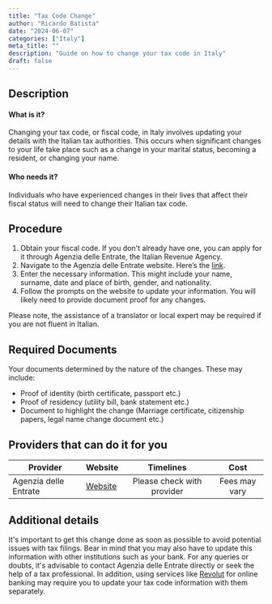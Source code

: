 ```yaml
---
title: "Tax Code Change"
author: "Ricardo Batista"
date: "2024-06-07"
categories: ["Italy"]
meta_title: ""
description: "Guide on how to change your tax code in Italy"
draft: false
---
```


## Description
#### What is it?
Changing your tax code, or fiscal code, in Italy involves updating your details with the Italian tax authorities. This occurs when significant changes to your life take place such as a change in your marital status, becoming a resident, or changing your name.

#### Who needs it?
Individuals who have experienced changes in their lives that affect their fiscal status will need to change their Italian tax code.

## Procedure
1. Obtain your fiscal code. If you don't already have one, you can apply for it through Agenzia delle Entrate, the Italian Revenue Agency.
2. Navigate to the Agenzia delle Entrate website. Here’s the [link](https://www.agenziaentrate.gov.it/portale/web/guest).
3. Enter the necessary information. This might include your name, surname, date and place of birth, gender, and nationality.
4. Follow the prompts on the website to update your information. You will likely need to provide document proof for any changes.

Please note, the assistance of a translator or local expert may be required if you are not fluent in Italian.

## Required Documents
Your documents determined by the nature of the changes. These may include:
- Proof of identity (birth certificate, passport etc.)
- Proof of residency (utility bill, bank statement etc.)
- Document to highlight the change (Marriage certificate, citizenship papers, legal name change document etc.)

## Providers that can do it for you

| Provider        |     Website     |     Timelines    |       Cost      |
| --------------- | --------------- |  :-------------: | :-------------: |
| Agenzia delle Entrate      |  [Website](https://www.agenziaentrate.gov.it/portale/web/guest)       |     Please check with provider     |        Fees may vary       |

## Additional details
It's important to get this change done as soon as possible to avoid potential issues with tax filings. Bear in mind that you may also have to update this information with other institutions such as your bank. For any queries or doubts, it's advisable to contact Agenzia delle Entrate directly or seek the help of a tax professional. In addition, using services like [Revolut](https://www.revolut.com/) for online banking may require you to update your tax code information with them separately.